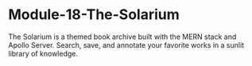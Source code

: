 # Module-18-The-Solarium
The Solarium is a themed book archive built with the MERN stack and Apollo Server. Search, save, and annotate your favorite works in a sunlit library of knowledge.

